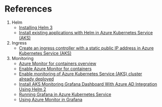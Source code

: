 # References

1. Helm
    - [Installing Helm 3](https://helm.sh/docs/intro/install/)   
    - [Install existing applications with Helm in Azure Kubernetes Service (AKS)](https://docs.microsoft.com/en-us/azure/aks/kubernetes-helm)
2. Ingress
    - [Create an ingress controller with a static public IP address in Azure Kubernetes Service (AKS)](https://docs.microsoft.com/en-us/azure/aks/ingress-static-ip)
3. Monitoring
    - [Azure Monitor for containers overview](https://docs.microsoft.com/en-us/azure/azure-monitor/insights/container-insights-overview?toc=https%3A%2F%2Fdocs.microsoft.com%2Fen-us%2Fazure%2Faks%2Ftoc.json&bc=https%3A%2F%2Fdocs.microsoft.com%2Fen-us%2Fazure%2Fbread%2Ftoc.json)
    - [Enable Azure Monitor for containers](https://docs.microsoft.com/en-us/azure/azure-monitor/insights/container-insights-onboard)
    - [Enable monitoring of Azure Kubernetes Service (AKS) cluster already deployed](https://docs.microsoft.com/en-us/azure/azure-monitor/insights/container-insights-enable-existing-clusters)
    - [Install AKS Monitoring Grafana Dashboard With Azure AD Integration Using Helm 2](https://www.stefanroth.net/2019/10/18/azure-monitor-helm-install-aks-monitoring-grafana-dashboard-with-azure-ad-integration/)
    - [Running Grafana in Azure Kubernetes Service](https://github.com/PlagueHO/Workshop-AKS)
    - [Using Azure Monitor in Grafana](https://grafana.com/docs/grafana/latest/datasources/azuremonitor/)



